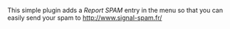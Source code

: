 This simple plugin adds a _Report SPAM_ entry in the menu so that you can easily send your spam to http://www.signal-spam.fr/